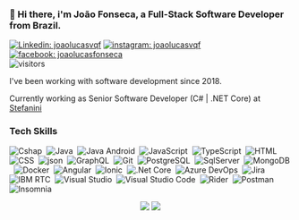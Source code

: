 ### 👋 Hi there, i'm João Fonseca, a Full-Stack Software Developer from Brazil.

[![Linkedin: joaolucasvqf](https://img.shields.io/badge/-joaolucasvqf-0e76a8?style=flat-square&logo=Linkedin&logoColor=white&link=https://www.linkedin.com/in/joaolucasvqf/)](https://www.linkedin.com/in/joaolucasvqf/)
[![instagram: joaolucasvqf](https://img.shields.io/badge/-joaolucasvqf-%23E4405F?style=flat-square&logo=instagram&logoColor=white&link=https://www.instagram.com/joaolucasvqf/)](https://www.instagram.com/joaolucasvqf/)
[![facebook: joaolucasfonseca](https://img.shields.io/badge/-joaolucasfonseca-3b5998?style=flat-square&logo=facebook&logoColor=white&link=https://www.facebook.com/joaolucasfonseca/)](https://www.facebook.com/joaolucasfonseca/)<br>
![visitors](https://visitor-badge.laobi.icu/badge?page_id=joaolucasvqf.joaolucasvqf)

<p>I've been working with software development since 2018.
<p>Currently working as Senior Software Developer (C# | .NET Core)  at <a href="www.https://stefanini.com/">Stefanini</a></p>

### Tech Skills

![Cshap](https://img.shields.io/badge/C%23-000?style=flat&logo=csharp&logoColor=green)&nbsp;
![Java](https://img.shields.io/badge/Java-000?style=flat&logo=java&logoColor=orange)&nbsp;
![Java Android](https://img.shields.io/badge/-Java%20Android-000?style=flat&logo=android)&nbsp;
![JavaScript](https://img.shields.io/badge/JavaScript-000?style=flat&logo=JavaScript&logoColor=yellow)&nbsp;
![TypeScript](https://img.shields.io/badge/-TypeScript-000?style=flat&logo=TypeScript&logoColor=blue)&nbsp;
![HTML](https://img.shields.io/badge/-HTML-000?style=flat&logo=HTML5)&nbsp;
![CSS](https://img.shields.io/badge/-CSS-000?style=flat&logo=CSS3&logoColor=1572B6)&nbsp;
![json](https://img.shields.io/badge/-json-000?style=flat&logo=json&logoColor=green)&nbsp;
![GraphQL](https://img.shields.io/badge/-GraphQL-000?style=flat&logo=GraphQL&logoColor=E10098)&nbsp;
![Git](https://img.shields.io/badge/-Git-000?style=flat&logo=git)&nbsp;
![PostgreSQL](https://img.shields.io/badge/-PostgreSQL-000?style=flat&logo=PostgreSQL&logoColor=336791)&nbsp;
![SqlServer](https://img.shields.io/badge/-SQL%20Server-000?style=flat&logo=microsoftsqlserver&logoColor=red)&nbsp;
![MongoDB](https://img.shields.io/badge/-MongoDb-000?style=flat&logo=MongoDb&logoColor=green)&nbsp;
![Docker](https://img.shields.io/badge/Docker-000?style=flat&logo=Docker&logoColor=blue)&nbsp;
![Angular](https://img.shields.io/badge/-Angular-000?style=flat&logo=Angular&logoColor=red)&nbsp;
![Ionic](https://img.shields.io/badge/-Ionic-000?style=flat&logo=ionic&logoColor=blue)&nbsp;
![.Net Core](https://img.shields.io/badge/-.Net%20Core-000?style=flat&logo=dotnet&logoColor=512bd4)&nbsp;
![Azure DevOps](https://img.shields.io/badge/-Azure%20DevOps-000?style=flat&logo=azuredevops&logoColor=008AD7)&nbsp;
![Jira](https://img.shields.io/badge/-Jira-000?style=flat&logo=jira&logoColor=blue)&nbsp;
![IBM RTC](https://img.shields.io/badge/-IBM%20RTC-000?style=flat&logo=ibm&logoColor=blue)&nbsp;
![Visual Studio](https://img.shields.io/badge/-Visual%20Studio%20Code-000?style=flat&logo=visual-studio-code&logoColor=blueviolet)&nbsp;
![Visual Studio Code](https://img.shields.io/badge/-Visual%20Studio%20Code-000?style=flat&logo=visual-studio-code&logoColor=007ACC)&nbsp;
![Rider](https://img.shields.io/badge/-Rider-000?style=flat&logo=Rider&logoColor=red)&nbsp;
![Postman](https://img.shields.io/badge/-Postman-000?style=flat&logo=postman&logoColor=orange)&nbsp;
![Insomnia](https://img.shields.io/badge/-Insomnia-000?style=flat&logo=insomnia&logoColor=895B97)&nbsp;

<div align="center" vertical-align="center">
  <img src="https://github-readme-stats.jinliming2.vercel.app/api/top-langs/?username=joaolucasvqf&layout=compact&bg_color=transparent&title_color=abd200&text_color=3fb950&hide_border=1&langs_count=10&exclude_repo=RTL8822CE-driver,BiliBili-UWP" />
  <img src="https://github-readme-stats.jinliming2.vercel.app/api?username=joaolucasvqf&show_icons=true&count_private=true&hide_title=true&bg_color=transparent&title_color=abd200&text_color=3fb950&icon_color=abd200&hide_border=1&line_height=32" />
</div>
